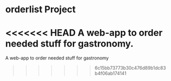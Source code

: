 # orderlist Project

<<<<<<< HEAD
A web-app to order needed stuff for gastronomy.
=======
A web-app to order needed stuff for gastronomy
>>>>>>> 6c15bb73773b30c476d89b1dc83b4f06ab174141

